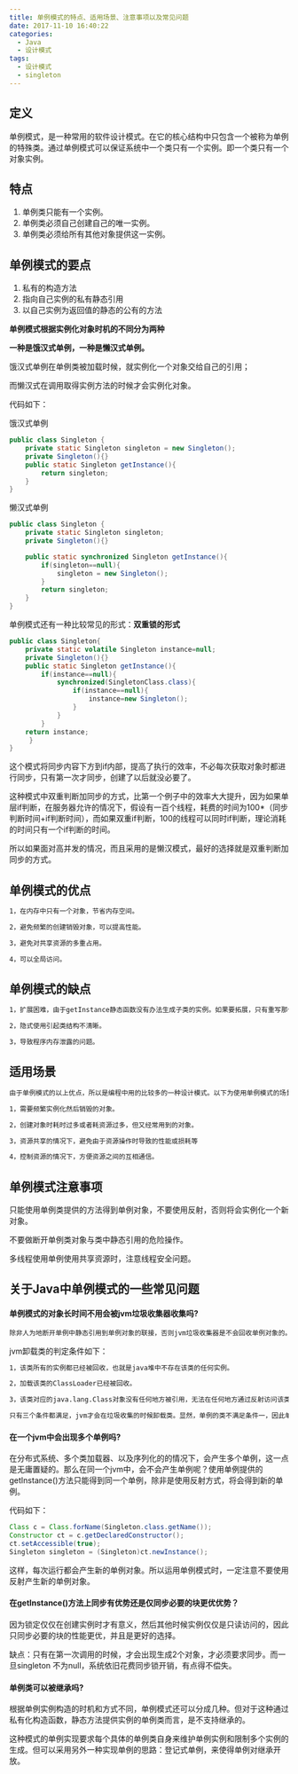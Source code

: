 ```yaml
---
title: 单例模式的特点、适用场景、注意事项以及常见问题
date: 2017-11-10 16:40:22
categories: 
  - Java
  - 设计模式
tags:
  - 设计模式
  - singleton
---
```


## 定义

单例模式，是一种常用的软件设计模式。在它的核心结构中只包含一个被称为单例的特殊类。通过单例模式可以保证系统中一个类只有一个实例。即一个类只有一个对象实例。

## 特点

1. 单例类只能有一个实例。
2. 单例类必须自己创建自己的唯一实例。
3. 单例类必须给所有其他对象提供这一实例。

<!-- more -->

## 单例模式的要点

1. 私有的构造方法
2. 指向自己实例的私有静态引用
3. 以自己实例为返回值的静态的公有的方法

**单例模式根据实例化对象时机的不同分为两种**

**一种是饿汉式单例，一种是懒汉式单例。**

饿汉式单例在单例类被加载时候，就实例化一个对象交给自己的引用；

而懒汉式在调用取得实例方法的时候才会实例化对象。

代码如下：

饿汉式单例

```java
public class Singleton {  
    private static Singleton singleton = new Singleton();  
    private Singleton(){}  
    public static Singleton getInstance(){  
        return singleton;  
    }  
}
```

懒汉式单例

```java
public class Singleton {
    private static Singleton singleton;
    private Singleton(){}

    public static synchronized Singleton getInstance(){
        if(singleton==null){
            singleton = new Singleton();
        }
        return singleton;
    }
}
```

单例模式还有一种比较常见的形式：**双重锁的形式**

```java
public class Singleton{
    private static volatile Singleton instance=null;    
    private Singleton(){}    
    public static Singleton getInstance(){
        if(instance==null){
            synchronized(SingletonClass.class){
                if(instance==null){
                    instance=new Singleton();
                }
            }
        }
    return instance;
     }
}
```

这个模式将同步内容下方到if内部，提高了执行的效率，不必每次获取对象时都进行同步，只有第一次才同步，创建了以后就没必要了。

这种模式中双重判断加同步的方式，比第一个例子中的效率大大提升，因为如果单层if判断，在服务器允许的情况下，假设有一百个线程，耗费的时间为100*（同步判断时间+if判断时间），而如果双重if判断，100的线程可以同时if判断，理论消耗的时间只有一个if判断的时间。

所以如果面对高并发的情况，而且采用的是懒汉模式，最好的选择就是双重判断加同步的方式。

## 单例模式的优点

```html
1，在内存中只有一个对象，节省内存空间。

2，避免频繁的创建销毁对象，可以提高性能。

3，避免对共享资源的多重占用。

4，可以全局访问。
```

## 单例模式的缺点

```html
1，扩展困难，由于getInstance静态函数没有办法生成子类的实例。如果要拓展，只有重写那个类。

2，隐式使用引起类结构不清晰。

3，导致程序内存泄露的问题。
```

## 适用场景

```html
由于单例模式的以上优点，所以是编程中用的比较多的一种设计模式。以下为使用单例模式的场景：

1，需要频繁实例化然后销毁的对象。

2，创建对象时耗时过多或者耗资源过多，但又经常用到的对象。

3，资源共享的情况下，避免由于资源操作时导致的性能或损耗等

4，控制资源的情况下，方便资源之间的互相通信。
```

## 单例模式注意事项

只能使用单例类提供的方法得到单例对象，不要使用反射，否则将会实例化一个新对象。

不要做断开单例类对象与类中静态引用的危险操作。

多线程使用单例使用共享资源时，注意线程安全问题。



## 关于Java中单例模式的一些常见问题

#### 单例模式的对象长时间不用会被jvm垃圾收集器收集吗?

```html
除非人为地断开单例中静态引用到单例对象的联接，否则jvm垃圾收集器是不会回收单例对象的。
```

jvm卸载类的判定条件如下：

```html
1，该类所有的实例都已经被回收，也就是java堆中不存在该类的任何实例。

2，加载该类的ClassLoader已经被回收。

3，该类对应的java.lang.Class对象没有任何地方被引用，无法在任何地方通过反射访问该类的方法。

只有三个条件都满足，jvm才会在垃圾收集的时候卸载类。显然，单例的类不满足条件一，因此单例类也不会被回收。
```

#### 在一个jvm中会出现多个单例吗?

在分布式系统、多个类加载器、以及序列化的的情况下，会产生多个单例，这一点是无庸置疑的。那么在同一个jvm中，会不会产生单例呢？使用单例提供的getInstance()方法只能得到同一个单例，除非是使用反射方式，将会得到新的单例。

代码如下：

```java
Class c = Class.forName(Singleton.class.getName());  
Constructor ct = c.getDeclaredConstructor();  
ct.setAccessible(true);  
Singleton singleton = (Singleton)ct.newInstance();
```

这样，每次运行都会产生新的单例对象。所以运用单例模式时，一定注意不要使用反射产生新的单例对象。

#### 在getInstance()方法上同步有优势还是仅同步必要的块更优优势？

因为锁定仅仅在创建实例时才有意义，然后其他时候实例仅仅是只读访问的，因此只同步必要的块的性能更优，并且是更好的选择。

缺点：只有在第一次调用的时候，才会出现生成2个对象，才必须要求同步。而一旦singleton 不为null，系统依旧花费同步锁开销，有点得不偿失。

#### 单例类可以被继承吗?

根据单例实例构造的时机和方式不同，单例模式还可以分成几种。但对于这种通过私有化构造函数，静态方法提供实例的单例类而言，是不支持继承的。

这种模式的单例实现要求每个具体的单例类自身来维护单例实例和限制多个实例的生成。但可以采用另外一种实现单例的思路：登记式单例，来使得单例对继承开放。